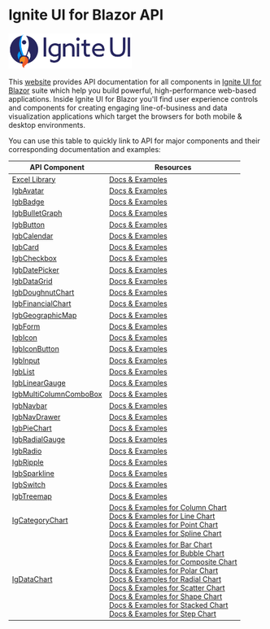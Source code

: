 # Ignite UI for Blazor API

<img src="./images/ignite-ui-logo.svg" alt="ignite-ui-logo" height="70"/>

This <a href="api/index.md"> website</a> provides API documentation for all components in [Ignite UI for Blazor](https://www.infragistics.com/products/ignite-ui-blazor) suite which help you build powerful, high-performance web-based applications. Inside Ignite UI for Blazor you'll find user experience controls and components for creating engaging line-of-business and data visualization applications which target the browsers for both mobile & desktop environments.

You can use this table to quickly link to API for major components and their corresponding documentation and examples:

API Component        | Resources
-------------------- | -------------------
[Excel Library](api/Infragistics.Documents.Excel.html) | [Docs & Examples](https://www.infragistics.com/products/ignite-ui-blazor/blazor/components/excel-library)
[IgbAvatar](api/IgniteUI.Blazor.Controls.IgbAvatar.html) | [Docs & Examples](https://www.infragistics.com/products/ignite-ui-blazor/blazor/components/layouts/avatar)
[IgbBadge](api/IgniteUI.Blazor.Controls.IgbBadge.html) | [Docs & Examples](https://www.infragistics.com/products/ignite-ui-blazor/blazor/components/inputs/badge)
[IgbBulletGraph](api/IgniteUI.Blazor.Controls.IgbBulletGraph.html) | [Docs & Examples](https://www.infragistics.com/products/ignite-ui-blazor/blazor/components/bullet-graph)
[IgbButton](api/IgniteUI.Blazor.Controls.IgbButton.html) | [Docs & Examples](https://www.infragistics.com/products/ignite-ui-blazor/blazor/components/inputs/button)
[IgbCalendar](api/IgniteUI.Blazor.Controls.IgbCalendar.html) | [Docs & Examples](https://www.infragistics.com/products/ignite-ui-blazor/blazor/components/scheduling/calendar)
[IgbCard](api/IgniteUI.Blazor.Controls.IgbCard.html) | [Docs & Examples](https://www.infragistics.com/products/ignite-ui-blazor/blazor/components/layouts/card)
[IgbCheckbox](api/IgniteUI.Blazor.Controls.IgbCheckbox.html) | [Docs & Examples](https://www.infragistics.com/products/ignite-ui-blazor/blazor/components/inputs/checkbox)
[IgbDatePicker](api/IgniteUI.Blazor.Controls.IgbDatePicker.html) | [Docs & Examples](https://www.infragistics.com/products/ignite-ui-blazor/blazor/components/editors/date-picker)
[IgbDataGrid](api/IgniteUI.Blazor.Controls.IgbDataGrid.html) | [Docs & Examples](https://www.infragistics.com/products/ignite-ui-blazor/blazor/components/grids/data-grid)
[IgbDoughnutChart](api/IgniteUI.Blazor.Controls.IgbDoughnutChart.html) | [Docs & Examples](https://www.infragistics.com/products/ignite-ui-blazor/blazor/components/charts/types/donut-chart)
[IgbFinancialChart](api/IgniteUI.Blazor.Controls.IgbFinancialChart.html) | [Docs & Examples](https://www.infragistics.com/products/ignite-ui-blazor/blazor/components/charts/types/stock-chart)
[IgbGeographicMap](api/IgniteUI.Blazor.Controls.IgbGeographicMap.html) | [Docs & Examples](https://www.infragistics.com/products/ignite-ui-blazor/blazor/components/geo-map)
[IgbForm](api/IgniteUI.Blazor.Controls.IgbForm.html) | [Docs & Examples](https://www.infragistics.com/products/ignite-ui-blazor/blazor/components/inputs/form)
[IgbIcon](api/IgniteUI.Blazor.Controls.IgbIcon.html) | [Docs & Examples](https://www.infragistics.com/products/ignite-ui-blazor/blazor/components/layouts/icon)
[IgbIconButton](api/IgniteUI.Blazor.Controls.IgbIconButton.html) | [Docs & Examples](https://www.infragistics.com/products/ignite-ui-blazor/blazor/components/inputs/icon-button)
[IgbInput](api/IgniteUI.Blazor.Controls.IgbInput.html) | [Docs & Examples](https://www.infragistics.com/products/ignite-ui-blazor/blazor/components/inputs/input)
[IgbList](api/IgniteUI.Blazor.Controls.IgbList.html) | [Docs & Examples](https://www.infragistics.com/products/ignite-ui-blazor/blazor/components/grids/list)
[IgbLinearGauge](api/IgniteUI.Blazor.Controls.IgbLinearGauge.html) | [Docs & Examples](https://www.infragistics.com/products/ignite-ui-blazor/blazor/components/linear-gauge)
[IgbMultiColumnComboBox](api/IgniteUI.Blazor.Controls.IgbMultiColumnComboBox.html) | [Docs & Examples](https://www.infragistics.com/products/ignite-ui-blazor/blazor/components/editors/multi-column-combobox)
[IgbNavbar](api/IgniteUI.Blazor.Controls.IgbNavbar.html) | [Docs & Examples](https://www.infragistics.com/products/ignite-ui-blazor/blazor/components/menus/navbar)
[IgbNavDrawer](api/IgniteUI.Blazor.Controls.IgbNavDrawer.html) | [Docs & Examples](https://www.infragistics.com/products/ignite-ui-blazor/blazor/components/menus/navigation-drawer)
[IgbPieChart](api/IgniteUI.Blazor.Controls.IgbPieChart.html) | [Docs & Examples](https://www.infragistics.com/products/ignite-ui-blazor/blazor/components/charts/types/pie-chart)
[IgbRadialGauge](api/IgniteUI.Blazor.Controls.IgbRadialGauge.html) | [Docs & Examples](https://www.infragistics.com/products/ignite-ui-blazor/blazor/components/radial-gauge)
[IgbRadio](api/IgniteUI.Blazor.Controls.IgbRadio.html) | [Docs & Examples](https://www.infragistics.com/products/ignite-ui-blazor/blazor/components/inputs/radio)
[IgbRipple](api/IgniteUI.Blazor.Controls.IgbRipple.html) | [Docs & Examples](https://www.infragistics.com/products/ignite-ui-blazor/blazor/components/inputs/ripple)
[IgbSparkline](api/IgniteUI.Blazor.Controls.IgbSparkline.html) | [Docs & Examples](https://www.infragistics.com/products/ignite-ui-blazor/blazor/components/charts/types/sparkline-chart)
[IgbSwitch](api/IgniteUI.Blazor.Controls.IgbSwitch.html) | [Docs & Examples](https://www.infragistics.com/products/ignite-ui-blazor/blazor/components/inputs/switch)
[IgbTreemap](api/IgniteUI.Blazor.Controls.IgbTreemap.html) | [Docs & Examples](https://www.infragistics.com/products/ignite-ui-blazor/blazor/components/charts/types/treemap-chart)
[IgCategoryChart](api/IgniteUI.Blazor.Controls.IgCategoryChart.html) | [Docs & Examples for Column Chart](https://www.infragistics.com/products/ignite-ui-blazor/blazor/components/charts/types/column-chart) <br> [Docs & Examples for Line Chart](https://www.infragistics.com/products/ignite-ui-blazor/blazor/components/charts/types/line-chart) <br> [Docs & Examples for Point Chart](https://www.infragistics.com/products/ignite-ui-blazor/blazor/components/charts/types/point-chart) <br> [Docs & Examples for Spline Chart](https://www.infragistics.com/products/ignite-ui-blazor/blazor/components/charts/types/spline-chart)
[IgDataChart](api/IgniteUI.Blazor.Controls.IgDataChart.html) | [Docs & Examples for Bar Chart](https://www.infragistics.com/products/ignite-ui-blazor/blazor/components/charts/types/bar-chart) <br> [Docs & Examples for Bubble Chart](https://www.infragistics.com/products/ignite-ui-blazor/blazor/components/charts/types/bubble-chart) <br> [Docs & Examples for Composite Chart](https://www.infragistics.com/products/ignite-ui-blazor/blazor/components/charts/types/composite-chart) <br> [Docs & Examples for Polar Chart](https://www.infragistics.com/products/ignite-ui-blazor/blazor/components/charts/types/polar-chart) <br> [Docs & Examples for Radial Chart](https://www.infragistics.com/products/ignite-ui-blazor/blazor/components/charts/types/radial-chart) <br> [Docs & Examples for Scatter Chart](https://www.infragistics.com/products/ignite-ui-blazor/blazor/components/charts/types/scatter-chart) <br> [Docs & Examples for Shape Chart](https://www.infragistics.com/products/ignite-ui-blazor/blazor/components/charts/types/shape-chart) <br> [Docs & Examples for Stacked Chart](https://www.infragistics.com/products/ignite-ui-blazor/blazor/components/charts/types/stacked-chart) <br> [Docs & Examples for Step Chart](https://www.infragistics.com/products/ignite-ui-blazor/blazor/components/charts/types/step-chart)

<!--
- [IgbDockManager](api/IgniteUI.Blazor.Controls.IgbDockManager.html)
     - [Docs & Examples](https://www.infragistics.com/products/ignite-ui-blazor/blazor/components/layouts/dock-manager) -->



